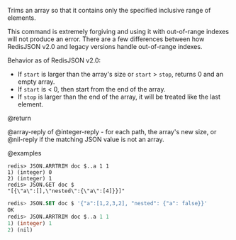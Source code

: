 Trims an array so that it contains only the specified inclusive range of elements.

This command is extremely forgiving and using it with out-of-range indexes will not produce an error. There are a few differences between how RedisJSON v2.0 and legacy versions handle out-of-range indexes.

Behavior as of RedisJSON v2.0:

* If `start` is larger than the array's size or `start` > `stop`, returns 0 and an empty array. 
* If `start` is < 0, then start from the end of the array.
* If `stop` is larger than the end of the array, it will be treated like the last element.

@return

@array-reply of @integer-reply - for each path, the array's new size, or @nil-reply if the matching JSON value is not an array.

@examples

```
redis> JSON.ARRTRIM doc $..a 1 1
1) (integer) 0
2) (integer) 1
redis> JSON.GET doc $
"[{\"a\":[],\"nested\":{\"a\":[4]}}]"
```

```sql
redis> JSON.SET doc $ '{"a":[1,2,3,2], "nested": {"a": false}}'
OK
redis> JSON.ARRTRIM doc $..a 1 1
1) (integer) 1
2) (nil)
```
